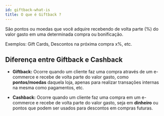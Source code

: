 ```yaml
---
id: giftback-what-is
title: O que é Giftback ?
---
```


São pontos ou moedas que você adquire recebendo de volta parte (%) do valor gasto em uma determinada compra ou bonificação.

Exemplos: Gift Cards, Descontos na próxima compra x%, etc.

## Diferença entre Giftback e Cashback

- **Giftback:** Ocorre quando um cliente faz uma compra através de um e-commerce e recebe de volta parte do valor gasto, como **pontos/moedas** daquela loja, apenas para realizar transações internas na mesma como pagamentos, etc.

- **Cashback:** Ocorre quando um cliente faz uma compra em um e-commerce e recebe de volta parte do valor gasto, seja em **dinheiro** ou pontos que podem ser usados ​​para descontos em compras futuras.